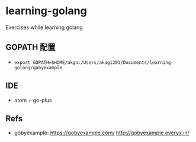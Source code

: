 # learning-golang
Exercises while learning golang

## GOPATH 配置
* `export GOPATH=$HOME/akgo:/Users/akagi201/Documents/learning-golang/gobyexample`

## IDE
* atom + go-plus

## Refs
* gobyexample: <https://gobyexample.com/> <http://gobyexample.everyx.in/>